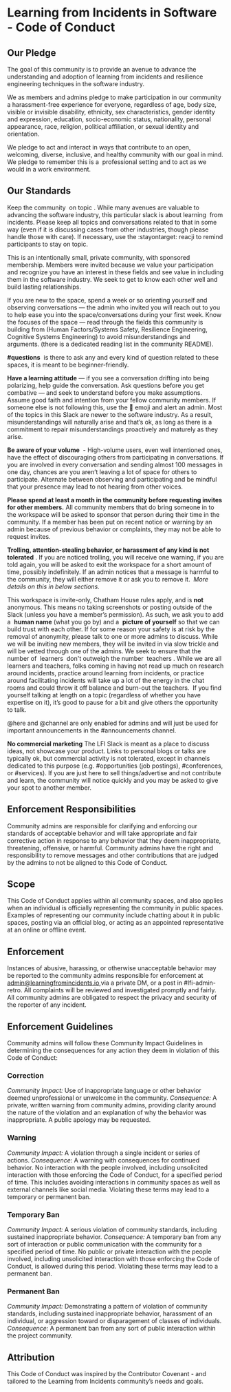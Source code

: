 # Learning from Incidents in Software - Code of Conduct

## Our Pledge

The goal of this community is to provide an avenue to advance the understanding and adoption of learning from incidents and resilience engineering techniques in the
software industry.

We as members and admins pledge to make participation in our community a harassment-free experience for everyone, regardless of age, body size, visible or invisible disability, ethnicity, sex characteristics, gender identity and expression, education, socio-economic status, nationality, personal appearance, race, religion, political affiliation, or sexual identity and orientation.

We pledge to act and interact in ways that contribute to an open, welcoming, diverse, inclusive, and healthy community with our goal in mind. We pledge to remember this is a ​ professional setting ​and to act as we would in a work environment.

## Our Standards

Keep the community ​ on topic ​. While many avenues are valuable to advancing the software industry, this particular slack is about ​ learning ​ from incidents. Please keep all topics and conversations related to that in some way (even if it is discussing cases from other industries, though please handle those with care). If necessary, use the :stayontarget: reacji to remind participants to stay on topic.

This is an intentionally small, private community, with sponsored membership. Members were invited because we value your participation and recognize you have an interest in these fields and see value in including them in the software industry. We seek to get to know each other well and build lasting relationships.

If you are new to the space, spend a week or so orienting yourself and observing conversations — the admin who invited you will reach out to you to help ease you into
the space/conversations during your first week. Know the focuses of the space — read through the fields this community is building from (Human Factors/Systems Safety, Resilience Engineering, Cognitive Systems Engineering) to avoid misunderstandings and arguments. (there is a dedicated reading list in the community README).

**#questions** ​ is there to ask any and every kind of question related to these spaces, it is meant to be beginner-friendly.

**Have a learning attitude** ​— if you see a conversation drifting into being polarizing, help guide the conversation. Ask questions before you get combative — and seek to understand before you make assumptions. Assume good faith and intention from your fellow community members. If someone else is not following this, use the :red_circle: emoji and alert an admin. Most of the topics in this Slack are newer to the software industry. As a result, misunderstandings will naturally arise and that’s ok, as long as there is a commitment to repair misunderstandings proactively and maturely as they arise.

**Be aware of your volume** ​ - High-volume users, even well intentioned ones, have the effect of discouraging others from participating in conversations. If you are involved in every conversation and sending almost 100 messages in one day, chances are you aren’t leaving a lot of space for others to participate. Alternate between observing and participating and be mindful that your presence may lead to not hearing from other voices.

**Please spend at least a month in the community before requesting invites for other members.** ​All community members that do bring someone in to the workspace will be asked to sponsor that person during their time in the community. If a member has been put on recent notice or warning by an admin because of previous behavior or complaints, they may not be able to request invites.

**Trolling, attention-stealing behavior, or harassment of any kind is not tolerated** ​. If you are noticed trolling, you will receive one warning, if you are told again, you will be asked to exit the workspace for a short amount of time, possibly indefinitely. If an admin notices that a message is harmful to the community, they will either remove it or ask you to remove it. ​ _More details on this in below sections._

This workspace is invite-only, ​Chatham House rules​ apply, and is ​ **not** ​anonymous. This means no taking screenshots or posting outside of the Slack (unless you have a member’s permission). As such, we ask you to add a ​ **human name** ​(what you go by) and a ​ **picture of yourself** ​so that we can build trust with each other. If for some reason your safety is at risk by the removal of anonymity, please talk to one or more admins to discuss. While we will be inviting new members, they will be invited in via slow trickle and will be vetted through one of the admins. We seek to ensure that the number of ​ learners ​ don't outweigh the number ​ teachers ​. While we are all learners and teachers, folks coming in having not read up much on research around incidents, practice around learning from incidents, or practice around facilitating incidents will take up a lot of the energy in the chat rooms and could throw it off balance and burn-out the teachers. ​ If you find yourself talking at length on a
topic (regardless of whether you have expertise on it), ​it’s good to pause for a bit and give others the opportunity to talk.

@here and @channel are only enabled for admins and will just be used for important announcements in the #announcements channel.

**No commercial marketing**
The LFI Slack is meant as a place to discuss ideas, not showcase your product. Links to personal blogs or talks are typically ok, but commercial activity is not tolerated, except in channels dedicated to this purpose ​(e.g. #opportunities (job postings), #conferences, or #services). If you are just here to sell things/advertise and not contribute and learn, the community will notice quickly and you may be asked to give your spot to another member.

## Enforcement Responsibilities

Community admins are responsible for clarifying and enforcing our standards of acceptable behavior and will take appropriate and fair corrective action in response to any behavior that they deem inappropriate, threatening, offensive, or harmful. Community admins have the right and responsibility to remove messages and other contributions that are judged by the admins to not be aligned to this Code of Conduct.

## Scope

This Code of Conduct applies within all community spaces, and also applies when an individual is officially representing the community in public spaces. Examples of representing our community include chatting about it in public spaces, posting via an official blog, or acting as an appointed representative at an online or offline event.

## Enforcement

Instances of abusive, harassing, or otherwise unacceptable behavior may be reported to the community admins responsible for enforcement at admin@learningfromincidents.io​, ​via a private DM, or a post in #lfi-admin-retro​. ​All complaints will be reviewed and investigated promptly and fairly. All community admins are obligated to respect the privacy and security of the reporter of any incident.

## Enforcement Guidelines

Community admins will follow these Community Impact Guidelines in determining the consequences for any action they deem in violation of this Code of Conduct:

### Correction

*Community Impact:* Use of inappropriate language or other behavior deemed unprofessional or unwelcome in the community.
*Consequence:* A private, written warning from community admins, providing clarity around the nature of the violation and an explanation of why the behavior was inappropriate. A public apology may be requested.

### Warning

*Community Impact:* A violation through a single incident or series of actions.
*Consequence:* A warning with consequences for continued behavior. No interaction with the people involved, including unsolicited interaction with those enforcing the Code of Conduct, for a specified period of time. This includes avoiding interactions in community spaces as well as external channels like social media. Violating these terms may lead to a temporary or permanent ban.

### Temporary Ban

*Community Impact:* A serious violation of community standards, including sustained inappropriate behavior.
*Consequence:* A temporary ban from any sort of interaction or public communication with the community for a specified period of time. No public or private interaction with the people involved, including unsolicited interaction with those enforcing the Code of Conduct, is allowed during this period. Violating these terms may lead to a permanent ban.

### Permanent Ban

*Community Impact:* Demonstrating a pattern of violation of community standards, including sustained inappropriate behavior, harassment of an individual, or aggression toward or disparagement of classes of individuals.
*Consequence:* A permanent ban from any sort of public interaction within the project community.

## Attribution

This Code of Conduct was inspired by the ​Contributor Covenant​ - and tailored to the Learning from Incidents community’s needs and goals.
